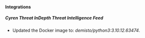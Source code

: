 #### Integrations
##### Cyren Threat InDepth Threat Intelligence Feed
- Updated the Docker image to: *demisto/python3:3.10.12.63474*.
